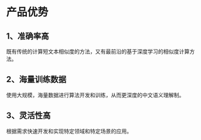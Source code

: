 # 产品优势

## 1、准确率高
既有传统的计算短文本相似度的方法，又有最前沿的基于深度学习的相似度计算方法。
## 2、海量训练数据
使用大规模，海量数据进行算法开发和训练，从而更深度的中文语义理解制。
## 3、灵活性高
根据需求快速开发和实现特定领域和特定场景的应用。

